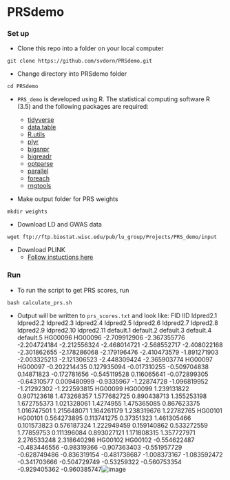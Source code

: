 # PRSdemo

### Set up
* Clone this repo into a folder on your local computer
```
git clone https://github.com/svdorn/PRSdemo.git
```
* Change directory into PRSdemo folder
```
cd PRSdemo
```

* `PRS_demo` is developed using R. The statistical computing software R (3.5) and the following packages are required:
  * [tidyverse](https://cran.r-project.org/web/packages/tidyverse/index.html)
  * [data.table](https://cran.r-project.org/web/packages/data.table/index.html)
  * [R.utils](https://cran.r-project.org/web/packages/R.utils/index.html)
  * [plyr](https://cran.r-project.org/web/packages/plyr/index.html)
  * [bigsnpr](https://cran.r-project.org/web/packages/bigsnpr/index.html)
  * [bigreadr](https://cran.r-project.org/web/packages/bigreadr/index.html)
  * [optparse](https://cran.r-project.org/web/packages/optparse/index.html)
  * [parallel](https://www.rdocumentation.org/packages/parallel/versions/3.6.2)
  * [foreach](https://cran.r-project.org/web/packages/foreach/index.html)
  * [rngtools](https://cran.r-project.org/web/packages/rngtools/index.html)

* Make output folder for PRS weights
```
mkdir weights
```

* Download LD and GWAS data
```
wget ftp://ftp.biostat.wisc.edu/pub/lu_group/Projects/PRS_demo/input
```

* Download PLINK
  * [Follow instuctions here](https://www.cog-genomics.org/plink/)

### Run
* To run the script to get PRS scores, run
```
bash calculate_prs.sh
```
* Output will be written to `prs_scores.txt` and look like:
FID	IID	ldpred2.1	ldpred2.2	ldpred2.3	ldpred2.4	ldpred2.5	ldpred2.6	ldpred2.7	ldpred2.8	ldpred2.9	ldpred2.10	ldpred2.11	default.1	default.2	default.3	default.4	default.5
HG00096	HG00096	-2.709912906	-2.367355776	-2.204724184	-2.212556324	-2.468014721	-2.568552717	-2.408022168	-2.301862655	-2.178286068	-2.179196476	-2.410473579	-1.891271903	-2.003325213	-2.121306523	-2.448309424	-2.365903774
HG00097	HG00097	-0.202214435	0.127935094	-0.017310255	-0.509704838	0.14871823	-0.172781656	-0.545119528	0.116065641	-0.072899305	-0.64310577	0.009480999	-0.9335967	-1.22874728	-1.096819952	-1.21292302	-1.222593815
HG00099	HG00099	1.239131822	0.907123618	1.473268357	1.577682725	0.890438713	1.355253198	1.672755373	1.021328061	1.4274955	1.475365085	0.867623375	1.016747501	1.215648071	1.164261179	1.238319676	1.22782765
HG00101	HG00101	0.564273895	0.113741275	0.37351323	1.461305466	0.101573823	0.576187324	1.222949459	0.159140862	0.533272559	1.77859753	0.111396084	0.893027121	1.171808315	1.357727971	2.276533248	2.318640298
HG00102	HG00102	-0.554622487	-0.483446556	-0.98319366	-0.907363403	-0.551957729	-0.628749486	-0.836319154	-0.481738687	-1.008373167	-1.083592472	-0.341703666	-0.504729749	-0.53259322	-0.560753354	-0.929405362	-0.960385747![image](https://github.com/svdorn/PRSdemo/assets/22485021/9e4f0f45-4fbd-4686-b6df-36acb157000a)

